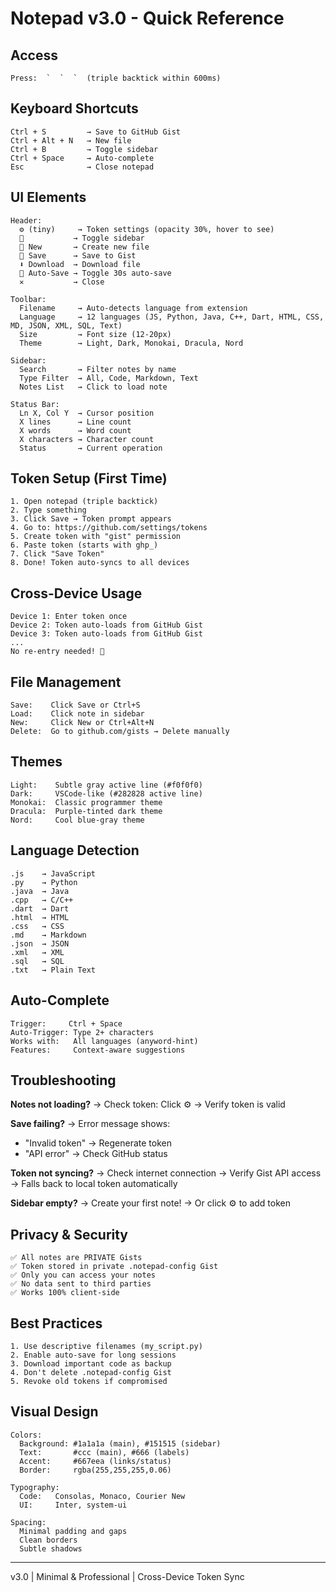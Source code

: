 # Notepad v3.0 - Quick Reference

## Access
```
Press:  `  `  `  (triple backtick within 600ms)
```

## Keyboard Shortcuts
```
Ctrl + S         → Save to GitHub Gist
Ctrl + Alt + N   → New file
Ctrl + B         → Toggle sidebar
Ctrl + Space     → Auto-complete
Esc              → Close notepad
```

## UI Elements
```
Header:
  ⚙️ (tiny)     → Token settings (opacity 30%, hover to see)
  📂           → Toggle sidebar
  📄 New       → Create new file
  💾 Save      → Save to Gist
  ⬇️ Download  → Download file
  🔄 Auto-Save → Toggle 30s auto-save
  ✕           → Close

Toolbar:
  Filename     → Auto-detects language from extension
  Language     → 12 languages (JS, Python, Java, C++, Dart, HTML, CSS, MD, JSON, XML, SQL, Text)
  Size         → Font size (12-20px)
  Theme        → Light, Dark, Monokai, Dracula, Nord

Sidebar:
  Search       → Filter notes by name
  Type Filter  → All, Code, Markdown, Text
  Notes List   → Click to load note

Status Bar:
  Ln X, Col Y  → Cursor position
  X lines      → Line count
  X words      → Word count
  X characters → Character count
  Status       → Current operation
```

## Token Setup (First Time)
```
1. Open notepad (triple backtick)
2. Type something
3. Click Save → Token prompt appears
4. Go to: https://github.com/settings/tokens
5. Create token with "gist" permission
6. Paste token (starts with ghp_)
7. Click "Save Token"
8. Done! Token auto-syncs to all devices
```

## Cross-Device Usage
```
Device 1: Enter token once
Device 2: Token auto-loads from GitHub Gist
Device 3: Token auto-loads from GitHub Gist
...
No re-entry needed! 🎉
```

## File Management
```
Save:    Click Save or Ctrl+S
Load:    Click note in sidebar
New:     Click New or Ctrl+Alt+N
Delete:  Go to github.com/gists → Delete manually
```

## Themes
```
Light:    Subtle gray active line (#f0f0f0)
Dark:     VSCode-like (#282828 active line)
Monokai:  Classic programmer theme
Dracula:  Purple-tinted dark theme
Nord:     Cool blue-gray theme
```

## Language Detection
```
.js    → JavaScript
.py    → Python
.java  → Java
.cpp   → C/C++
.dart  → Dart
.html  → HTML
.css   → CSS
.md    → Markdown
.json  → JSON
.xml   → XML
.sql   → SQL
.txt   → Plain Text
```

## Auto-Complete
```
Trigger:     Ctrl + Space
Auto-Trigger: Type 2+ characters
Works with:   All languages (anyword-hint)
Features:     Context-aware suggestions
```

## Troubleshooting

**Notes not loading?**
→ Check token: Click ⚙️ → Verify token is valid

**Save failing?**
→ Error message shows:
  - "Invalid token" → Regenerate token
  - "API error" → Check GitHub status

**Token not syncing?**
→ Check internet connection
→ Verify Gist API access
→ Falls back to local token automatically

**Sidebar empty?**
→ Create your first note!
→ Or click ⚙️ to add token

## Privacy & Security
```
✅ All notes are PRIVATE Gists
✅ Token stored in private .notepad-config Gist
✅ Only you can access your notes
✅ No data sent to third parties
✅ Works 100% client-side
```

## Best Practices
```
1. Use descriptive filenames (my_script.py)
2. Enable auto-save for long sessions
3. Download important code as backup
4. Don't delete .notepad-config Gist
5. Revoke old tokens if compromised
```

## Visual Design
```
Colors:
  Background: #1a1a1a (main), #151515 (sidebar)
  Text:       #ccc (main), #666 (labels)
  Accent:     #667eea (links/status)
  Border:     rgba(255,255,255,0.06)

Typography:
  Code:   Consolas, Monaco, Courier New
  UI:     Inter, system-ui

Spacing:
  Minimal padding and gaps
  Clean borders
  Subtle shadows
```

---
v3.0 | Minimal & Professional | Cross-Device Token Sync
